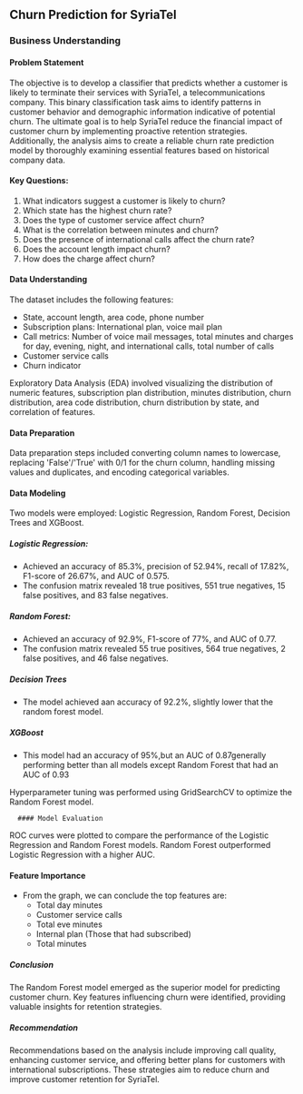 ## Churn Prediction for SyriaTel

### Business Understanding

#### Problem Statement
The objective is to develop a classifier that predicts whether a customer is likely to terminate their services with SyriaTel, a telecommunications company. This binary classification task aims to identify patterns in customer behavior and demographic information indicative of potential churn. The ultimate goal is to help SyriaTel reduce the financial impact of customer churn by implementing proactive retention strategies. Additionally, the analysis aims to create a reliable churn rate prediction model by thoroughly examining essential features based on historical company data.

#### Key Questions:
1. What indicators suggest a customer is likely to churn?
2. Which state has the highest churn rate?
3. Does the type of customer service affect churn?
4. What is the correlation between minutes and churn?
5. Does the presence of international calls affect the churn rate?
6. Does the account length impact churn?
7. How does the charge affect churn?

#### Data Understanding
The dataset includes the following features:
- State, account length, area code, phone number
- Subscription plans: International plan, voice mail plan
- Call metrics: Number of voice mail messages, total minutes and charges for day, evening, night, and international calls, total number of calls
- Customer service calls
- Churn indicator

Exploratory Data Analysis (EDA) involved visualizing the distribution of numeric features, subscription plan distribution, minutes distribution, churn distribution, area code distribution, churn distribution by state, and correlation of features.

#### Data Preparation
Data preparation steps included converting column names to lowercase, replacing 'False'/'True' with 0/1 for the churn column, handling missing values and duplicates, and encoding categorical variables.

#### Data Modeling
Two models were employed: Logistic Regression, Random Forest, Decision Trees and XGBoost.

##### Logistic Regression:
- Achieved an accuracy of 85.3%, precision of 52.94%, recall of 17.82%, F1-score of 26.67%, and AUC of 0.575.
- The confusion matrix revealed 18 true positives, 551 true negatives, 15 false positives, and 83 false negatives.

##### Random Forest:
- Achieved an accuracy of 92.9%, F1-score of 77%, and AUC of 0.77.
- The confusion matrix revealed 55 true positives, 564 true negatives, 2 false positives, and 46 false negatives.

##### Decision Trees
- The model achieved aan accuracy of 92.2%, slightly lower that the random forest model.

##### XGBoost
- This model had an accuracy of 95%,but an AUC of 0.87generally performing better than all models except Random Forest that had an AUC of 0.93

Hyperparameter tuning was performed using GridSearchCV to optimize the Random Forest model.

      #### Model Evaluation
ROC curves were plotted to compare the performance of the Logistic Regression and Random Forest models. Random Forest outperformed Logistic Regression with a higher AUC.

#### Feature Importance
- From the graph, we can conclude the top features are:
    - Total day minutes
    - Customer service calls
    - Total eve minutes
    - Internal plan (Those that had subscribed)
    - Total minutes

##### Conclusion
The Random Forest model emerged as the superior model for predicting customer churn. Key features influencing churn were identified, providing valuable insights for retention strategies.

##### Recommendation
Recommendations based on the analysis include improving call quality, enhancing customer service, and offering better plans for customers with international subscriptions. These strategies aim to reduce churn and improve customer retention for SyriaTel.
